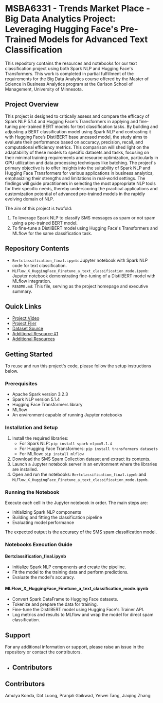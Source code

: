# MSBA6331 - Trends Market Place - Big Data Analytics Project: Leveraging Hugging Face's Pre-Trained Models for Advanced Text Classification

This repository contains the resources and notebooks for our text classification project using both Spark NLP and Hugging Face's Transformers. This work is completed in partial fulfillment of the requirements for the Big Data Analytics course offered by the Master of Science in Business Analytics program at the Carlson School of Management, University of Minnesota.

## Project Overview

This project is designed to critically assess and compare the efficacy of Spark NLP 5.1.4 and Hugging Face's Transformers in applying and fine-tuning pre-trained BERT models for text classification tasks. By building and adjusting a BERT classification model using Spark NLP and contrasting it with Hugging Face’s DistilBERT base uncased model, the study aims to evaluate their performance based on accuracy, precision, recall, and computational efficiency metrics. This comparison will shed light on the adaptability of these models to specific datasets and tasks, focusing on their minimal training requirements and resource optimization, particularly in GPU utilization and data processing techniques like batching.
The project's primary objective is to offer insights into the suitability of Spark NLP and Hugging Face Transformers for various applications in business analytics, emphasizing their strengths and limitations in real-world settings. The findings will guide practitioners in selecting the most appropriate NLP tools for their specific needs, thereby underscoring the practical applications and customization potential of advanced pre-trained models in the rapidly evolving domain of NLP.

The aim of this project is twofold:
1. To leverage Spark NLP to classify SMS messages as spam or not spam using a pre-trained BERT model.
2. To fine-tune a DistilBERT model using Hugging Face's Transformers and MLflow for the same classification task.

## Repository Contents

- `Bertclassification_final.ipynb`: Jupyter notebook with Spark NLP code for text classification.
- `MLFlow_X_HuggingFace_Finetune_a_text_classification_mode.ipynb`: Jupyter notebook demonstrating fine-tuning of a DistilBERT model with MLflow integration.
- `README.md`: This file, serving as the project homepage and executive summary.

## Quick Links

- [Project Video](#)
- [Project Flier](#)
- [Dataset Source](https://archive.ics.uci.edu/ml/machine-learning-databases/00228/smsspamcollection.zip)
- [Additional Resource #1](https://www.databricks.com/blog/2023/02/06/getting-started-nlp-using-hugging-face-transformers-pipelines.html)
- [Additional Resources](https://www.techtarget.com/whatis/definition/Hugging-Face#:~:text=Hugging%20Face%20provides%20access%20to%20a%20vast%20community%2C%20continuously%20updated,Face's%20hosted%20models%20saves%20money)

## Getting Started

To reuse and run this project's code, please follow the setup instructions below.

### Prerequisites

- Apache Spark version 3.2.3
- Spark NLP version 5.1.4
- Hugging Face Transformers library
- MLflow
- An environment capable of running Jupyter notebooks

### Installation and Setup

1. Install the required libraries:
   - For Spark NLP: `pip install spark-nlp==5.1.4`
   - For Hugging Face Transformers: `pip install transformers datasets`
   - For MLflow: `pip install mlflow`
2. Download the SMS Spam Collection dataset and extract its contents.
3. Launch a Jupyter notebook server in an environment where the libraries are installed.
4. Open and run the notebooks: `Bertclassification_final.ipynb` and `MLFlow_X_HuggingFace_Finetune_a_text_classification_mode.ipynb`.

### Running the Notebook

Execute each cell in the Jupyter notebook in order. The main steps are:

- Initializing Spark NLP components
- Building and fitting the classification pipeline
- Evaluating model performance

The expected output is the accuracy of the SMS spam classification model.

### Notebooks Execution Guide

#### Bertclassification_final.ipynb

- Initialize Spark NLP components and create the pipeline.
- Fit the model to the training data and perform predictions.
- Evaluate the model's accuracy.

#### MLFlow_X_HuggingFace_Finetune_a_text_classification_mode.ipynb

- Convert Spark DataFrame to Hugging Face datasets.
- Tokenize and prepare the data for training.
- Fine-tune the DistilBERT model using Hugging Face's Trainer API.
- Log metrics and results to MLflow and wrap the model for direct spam classification.

## Support

For any additional information or support, please raise an issue in the repository or contact the contributors.

- ## Contributors

## Contributors
Amulya Konda, Dat Luong, Pranjali Gaikwad, Yeiwei Tang, Jiaqing Zhang
